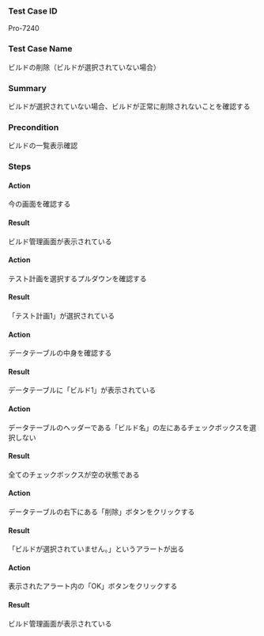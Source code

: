 ### Test Case ID
Pro-7240

### Test Case Name
ビルドの削除（ビルドが選択されていない場合）

### Summary
ビルドが選択されていない場合、ビルドが正常に削除されないことを確認する

### Precondition
ビルドの一覧表示確認

### Steps

#### Action
今の画面を確認する
#### Result
ビルド管理画面が表示されている

#### Action
テスト計画を選択するプルダウンを確認する
#### Result
「テスト計画1」が選択されている

#### Action
データテーブルの中身を確認する
#### Result
データテーブルに「ビルド1」が表示されている

#### Action
データテーブルのヘッダーである「ビルド名」の左にあるチェックボックスを選択しない
#### Result
全てのチェックボックスが空の状態である

#### Action
データテーブルの右下にある「削除」ボタンをクリックする
#### Result
「ビルドが選択されていません。」というアラートが出る

#### Action
表示されたアラート内の「OK」ボタンをクリックする
#### Result
ビルド管理画面が表示されている
